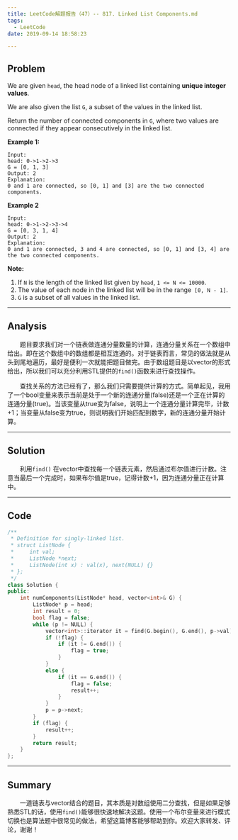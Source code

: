 ```yaml
---
title: LeetCode解题报告（47）-- 817. Linked List Components.md
tags:
  - LeetCode
date: 2019-09-14 18:58:23

---
```


## Problem

We are given `head`, the head node of a linked list containing **unique integer values**.

We are also given the list `G`, a subset of the values in the linked list.

Return the number of connected components in `G`, where two values are connected if they appear consecutively in the linked list.

<!-- more -->

**Example 1:**

```
Input:
head: 0->1->2->3
G = [0, 1, 3]
Output: 2
Explanation: 
0 and 1 are connected, so [0, 1] and [3] are the two connected components.
```

**Example 2**

```
Input: 
head: 0->1->2->3->4
G = [0, 3, 1, 4]
Output: 2
Explanation: 
0 and 1 are connected, 3 and 4 are connected, so [0, 1] and [3, 4] are the two connected components.
```



**Note:**

1. If `N` is the length of the linked list given by `head`, `1 <= N <= 10000`.
2. The value of each node in the linked list will be in the range` [0, N - 1]`.
3. `G` is a subset of all values in the linked list.

------

## Analysis

&emsp;&emsp;题目要求我们对一个链表做连通分量数量的计算，连通分量关系在一个数组中给出。即在这个数组中的数组都是相互连通的。对于链表而言，常见的做法就是从头到尾地遍历，最好是便利一次就能把题目做完。由于数组题目是以vector的形式给出，所以我们可以充分利用STL提供的`find()`函数来进行查找操作。

&emsp;&emsp;查找关系的方法已经有了，那么我们只需要提供计算的方式。简单起见，我用了一个bool变量来表示当前是处于一个新的连通分量(false)还是一个正在计算的连通分量(true)。当该变量从true变为false，说明上一个连通分量计算完毕，计数+1；当变量从false变为true，则说明我们开始匹配到数字，新的连通分量开始计算。

------

## Solution

&emsp;&emsp;利用`find()` 在vector中查找每一个链表元素，然后通过布尔值进行计数。注意当最后一个完成时，如果布尔值是true，记得计数+1，因为连通分量正在计算中。

------

## Code

```c++
/**
 * Definition for singly-linked list.
 * struct ListNode {
 *     int val;
 *     ListNode *next;
 *     ListNode(int x) : val(x), next(NULL) {}
 * };
 */
class Solution {
public:
    int numComponents(ListNode* head, vector<int>& G) {
        ListNode* p = head;
        int result = 0;
        bool flag = false;
        while (p != NULL) {
            vector<int>::iterator it = find(G.begin(), G.end(), p->val);
            if (!flag) {
                if (it != G.end()) {
                    flag = true;
                }
            }
            else {
                if (it == G.end()) {
                    flag = false;
                    result++;
                }
            }
            p = p->next;
        }
        if (flag) {
            result++;
        }
        return result;
    }
};
```

------

## Summary

&emsp;&emsp;一道链表与vector结合的题目，其本质是对数组使用二分查找，但是如果足够熟悉STL的话，使用`find()`能够很快速地解决这题。使用一个布尔变量来进行模式切换也是算法题中很常见的做法，希望这篇博客能够帮助到你。欢迎大家转发、评论，谢谢！
